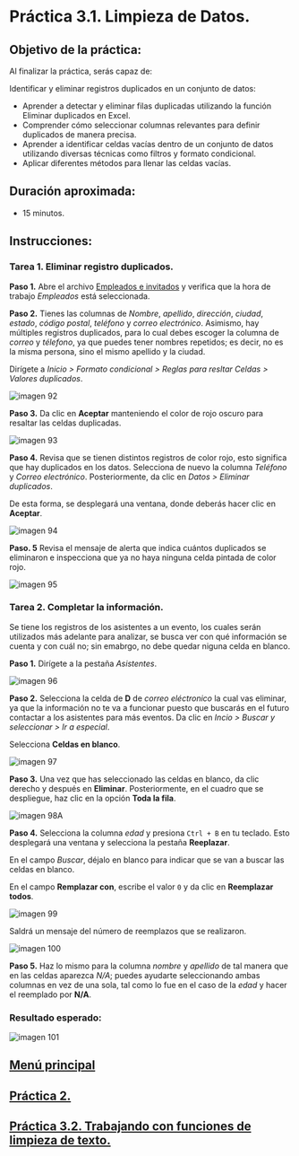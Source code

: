 # Práctica 3.1. Limpieza de Datos.

## Objetivo de la práctica:

Al finalizar la práctica, serás capaz de:

Identificar y eliminar registros duplicados en un conjunto de datos:

- Aprender a detectar y eliminar filas duplicadas utilizando la función Eliminar duplicados en Excel. <br>
- Comprender cómo seleccionar columnas relevantes para definir duplicados de manera precisa.<br>
- Aprender a identificar celdas vacías dentro de un conjunto de datos utilizando diversas técnicas como filtros y formato condicional. <br>
- Aplicar diferentes métodos para llenar las celdas vacías. <br>

## Duración aproximada:
- 15 minutos.

## Instrucciones:

### Tarea 1. Eliminar registro duplicados.

**Paso 1.** Abre el archivo [Empleados e invitados](<Empleados e invitados.xlsx>) y verifica que la hora de trabajo _Empleados_ está seleccionada. 

**Paso 2.** Tienes las columnas de _Nombre_, _apellido_, _dirección_, _ciudad_, _estado_, _código postal_, _teléfono_ y _correo electrónico_. Asimismo, hay múltiples registros duplicados, para lo cual debes escoger la columna de _correo_ y _télefono_, ya que puedes tener nombres repetidos; es decir, no es la misma persona, sino el mismo apellido y la ciudad. 

Dirígete a *Inicio > Formato condicional > Reglas para resltar Celdas > Valores duplicados*.

![imagen 92](../images/img92.png)

**Paso 3.** Da clic en **Aceptar** manteniendo el color de rojo oscuro para resaltar las celdas duplicadas. 

![imagen 93](../images/img93.png)

**Paso 4.** Revisa que se tienen distintos registros de color rojo, esto significa que hay duplicados en los datos. Selecciona de nuevo la columna _Teléfono_ y _Correo electrónico_. Posteriormente, da clic en *Datos > Eliminar duplicados*.

De esta forma, se desplegará una ventana, donde deberás hacer clic en **Aceptar**. 

![imagen 94](../images/img94.png)

**Paso. 5** Revisa el mensaje de alerta que indica cuántos duplicados se eliminaron e inspecciona que ya no haya ninguna celda pintada de color rojo.

![imagen 95](../images/img95.png)

### Tarea 2. Completar la información.

Se tiene los registros de los asistentes a un evento, los cuales serán utilizados más adelante para analizar, se busca ver con qué información se cuenta y con cuál no; sin emabrgo, no debe quedar niguna celda en blanco. 

**Paso 1.** Dirígete a la pestaña _Asistentes_.

![imagen 96](../images/img96.png)

**Paso 2.** Selecciona la celda de **D** de _correo eléctronico_ la cual vas eliminar, ya que la información no te va a funcionar puesto que buscarás en el futuro contactar a los asistentes para más eventos. Da clic en *Incio > Buscar y seleccionar > Ir a especial*.

Selecciona **Celdas en blanco**.

![imagen 97](../images/img97.png)

**Paso 3.** Una vez que has seleccionado las celdas en blanco, da clic derecho y después en **Eliminar**. Posteriormente, en el cuadro que se despliegue, haz clic en la opción **Toda la fila**.

![imagen 98A](../images/img98A.png)

**Paso 4.** Selecciona la columna _edad_ y presiona `Ctrl + B` en tu teclado. Esto desplegará una ventana y selecciona la pestaña **Reeplazar**.

En el campo *Buscar*, déjalo en blanco para indicar que se van a buscar las celdas en blanco.

En el campo **Remplazar con**, escribe el valor `0` y da clic en **Reemplazar todos**.

![imagen 99](../images/img99.png)

Saldrá un mensaje del número de reemplazos que se realizaron.

![imagen 100](../images/img100.png)

**Paso 5.** Haz lo mismo para la columna _nombre_ y _apellido_ de tal manera que en las celdas aparezca *N/A*; puedes ayudarte seleccionando ambas columnas en vez de una sola, tal como lo fue en el caso de la _edad_ y hacer el reemplado por **N/A**.

### Resultado esperado:

![imagen 101](../images/img101.png)

## [Menú principal](../README.md)

## [Práctica 2.](../Capítulo2/README.md)

## [Práctica 3.2. Trabajando con funciones de limpieza de texto.](../Capítulo3/README_3.2.md)
